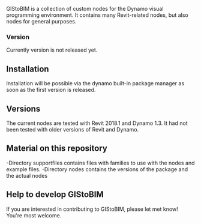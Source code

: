 GIStoBIM is a collection of custom nodes for the Dynamo visual programming environment. 
It contains many Revit-related nodes, but also nodes for general purposes.

### Version
Currently version is not released yet.

## Installation
Installation will be possible via the dynamo built-in package manager as soon as the first version is released.

## Versions
The current nodes are tested with Revit 2018.1 and Dynamo 1.3.
It had not been tested with older versions of Revit and Dynamo.

## Material on this repository
-Directory supportfiles contains files with families to use with the nodes and example files.
-Directory nodes contains the versions of the package and the actual nodes

## Help to develop GIStoBIM
If you are interested in contributing to GIStoBIM, please let met know! You're most welcome.
